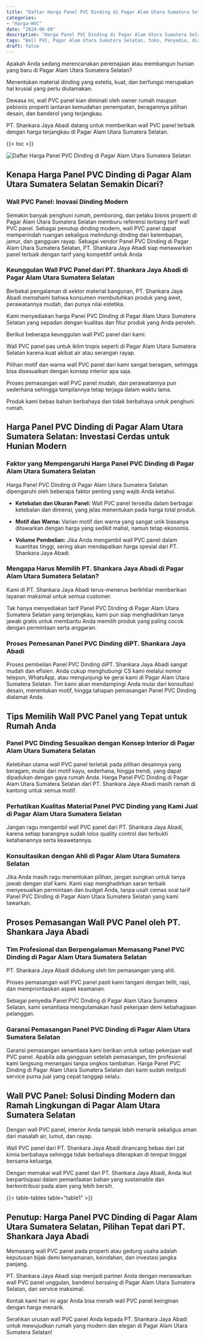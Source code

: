 ```yaml
---
title: "Daftar Harga Panel PVC Dinding di Pagar Alam Utara Sumatera Selatan"
categories: 
- "Harga-WVC"
date: "2024-06-08"
description: "Harga Panel PVC Dinding di Pagar Alam Utara Sumatera Selatan untuk rumah, office, dan toko. Panel berkualitas, beragam motif, variasi warna elegan, beserta servis penempatan dikerjakan oleh tim berpengalaman dan kepastian resmi!|Layanan penyediaan Panel PVC Dinding di Pagar Alam Utara Sumatera Selatan untuk keperluan hunian, kantor, atau toko, beserta produk terbaik dan penempatan oleh teknisi profesional serta jaminan resmi.|Solusi Panel PVC Dinding di Pagar Alam Utara Sumatera Selatan yang andal bagi rumah, office, serta toko, dengan panel unggulan dan penempatan dikerjakan oleh tenaga ahli ahli serta garansi resmi.|Distribusi Panel PVC Dinding di Pagar Alam Utara Sumatera Selatan bagi hunian, kantor, serta gerai, dengan panel terbaik dan pemasangan dikerjakan oleh tim berpengalaman, dilengkapi beserta kepastian resmi.}"
tags: "Wall PVC, Pagar Alam Utara Sumatera Selatan, toko, Penyedia, distributor"
draft: false
---
```


Apakah Anda sedang merencanakan peremajaan atau membangun hunian yang baru di Pagar Alam Utara Sumatera Selatan?

Menentukan material dinding yang estetis, kuat, dan berfungsi merupakan hal krusial yang perlu diutamakan.

Dewasa ini, wall PVC panel kian diminati oleh owner rumah maupun pebisnis properti lantaran kemudahan penempatan, beragamnya pilihan desain, dan banderol yang terjangkau.

PT. Shankara Jaya Abadi datang untuk memberikan wall PVC panel terbaik dengan harga terjangkau di Pagar Alam Utara Sumatera Selatan.

{{< toc >}}

![Daftar Harga Panel PVC Dinding di Pagar Alam Utara Sumatera Selatan](/images/Harga-WVC/Daftar-Harga-Panel-PVC-Dinding-di-Pagar-Alam-Utara-Sumatera-Selatan.png)


## Kenapa Harga Panel PVC Dinding di Pagar Alam Utara Sumatera Selatan Semakin Dicari?

### Wall PVC Panel: Inovasi Dinding Modern

Semakin banyak penghuni rumah, pemborong, dan pelaku bisnis properti di Pagar Alam Utara Sumatera Selatan memburu referensi tentang tarif wall PVC panel. Sebagai penutup dinding modern, wall PVC panel dapat memperindah ruangan sekaligus melindungi dinding dari kelembapan, jamur, dan gangguan rayap. Sebagai vendor Panel PVC Dinding di Pagar Alam Utara Sumatera Selatan, PT. Shankara Jaya Abadi siap menawarkan panel terbaik dengan tarif yang kompetitif untuk Anda

### Keunggulan Wall PVC Panel dari PT. Shankara Jaya Abadi di Pagar Alam Utara Sumatera Selatan

Berbekal pengalaman di sektor material bangunan, PT. Shankara Jaya Abadi memahami bahwa konsumen membutuhkan produk yang awet, perawatannya mudah, dan punya nilai estetika.

Kami menyediakan harga Panel PVC Dinding di Pagar Alam Utara Sumatera Selatan yang sepadan dengan kualitas dan fitur produk yang Anda peroleh.

Berikut beberapa keunggulan wall PVC panel dari kami:

Wall PVC panel pas untuk iklim tropis seperti di Pagar Alam Utara Sumatera Selatan karena kuat akibat air atau serangan rayap.

Pilihan motif dan warna wall PVC panel dari kami sangat beragam, sehingga bisa disesuaikan dengan konsep interior apa saja.

Proses pemasangan wall PVC panel mudah, dan perawatannya pun sederhana sehingga tampilannya tetap terjaga dalam waktu lama.

Produk kami bebas bahan berbahaya dan tidak berbahaya untuk penghuni rumah.

## Harga Panel PVC Dinding di Pagar Alam Utara Sumatera Selatan: Investasi Cerdas untuk Hunian Modern

### Faktor yang Mempengaruhi Harga Panel PVC Dinding di Pagar Alam Utara Sumatera Selatan

Harga Panel PVC Dinding di Pagar Alam Utara Sumatera Selatan dipengaruhi oleh beberapa faktor penting yang wajib Anda ketahui.

- **Ketebalan dan Ukuran Panel:** Wall PVC panel tersedia dalam berbagai ketebalan dan dimensi, yang jelas menentukan pada harga total produk.

- **Motif dan Warna:** Varian motif dan warna yang sangat unik biasanya ditawarkan dengan harga yang sedikit mahal, namun tetap ekonomis.

- **Volume Pembelian:** Jika Anda mengambil wall PVC panel dalam kuantitas tinggi, sering akan mendapatkan harga spesial dari PT. Shankara Jaya Abadi.

### Mengapa Harus Memilih PT. Shankara Jaya Abadi di Pagar Alam Utara Sumatera Selatan?

Kami di PT. Shankara Jaya Abadi terus-menerus berikhtiar memberikan layanan maksimal untuk semua customer.

Tak hanya menyediakan tarif Panel PVC Dinding di Pagar Alam Utara Sumatera Selatan yang terjangkau, kami pun siap menghadirkan tanya jawab gratis untuk membantu Anda memilih produk yang paling cocok dengan permintaan serta anggaran.

### Proses Pemesanan Panel PVC Dinding diPT. Shankara Jaya Abadi

Proses pembelian Panel PVC Dinding diPT. Shankara Jaya Abadi sangat mudah dan efisien. Anda cukup menghubungi CS kami melalui nomor telepon, WhatsApp, atau mengunjungi ke gerai kami di Pagar Alam Utara Sumatera Selatan. Tim kami akan mendampingi Anda mulai dari konsultasi desain, menentukan motif, hingga tahapan pemasangan Panel PVC Dinding dialamat Anda.

## Tips Memilih Wall PVC Panel yang Tepat untuk Rumah Anda

### Panel PVC Dinding Sesuaikan dengan Konsep Interior di Pagar Alam Utara Sumatera Selatan

Kelebihan utama wall PVC panel terletak pada pilihan desainnya yang beragam, mulai dari motif kayu, sederhana, hingga trendi, yang dapat dipadukan dengan gaya rumah Anda. Harga Panel PVC Dinding di Pagar Alam Utara Sumatera Selatan dari PT. Shankara Jaya Abadi masih ramah di kantong untuk semua motif.

### Perhatikan Kualitas Material Panel PVC Dinding yang Kami Jual di Pagar Alam Utara Sumatera Selatan

Jangan ragu mengambil wall PVC panel dari PT. Shankara Jaya Abadi, karena setiap barangnya sudah lolos quality control dan terbukti ketahanannya serta keawetannya.

### Konsultasikan dengan Ahli di Pagar Alam Utara Sumatera Selatan

Jika Anda masih ragu menentukan pilihan, jangan sungkan untuk tanya jawab dengan staf kami. Kami siap menghadirkan saran terbaik menyesuaikan permintaan dan budget Anda, tanpa usah cemas soal tarif Panel PVC Dinding di Pagar Alam Utara Sumatera Selatan yang kami tawarkan.

## Proses Pemasangan Wall PVC Panel oleh PT. Shankara Jaya Abadi

### Tim Profesional dan Berpengalaman Memasang Panel PVC Dinding di Pagar Alam Utara Sumatera Selatan

PT. Shankara Jaya Abadi didukung oleh tim pemasangan yang ahli.

Proses pemasangan wall PVC panel pasti kami tangani dengan teliti, rapi, dan memprioritaskan aspek keamanan.

Sebagai penyedia Panel PVC Dinding di Pagar Alam Utara Sumatera Selatan, kami senantiasa mengutamakan hasil pekerjaan demi kebahagiaan pelanggan.

### Garansi Pemasangan Panel PVC Dinding di Pagar Alam Utara Sumatera Selatan

Garansi pemasangan senantiasa kami berikan untuk setiap pekerjaan wall PVC panel. Apabila ada gangguan setelah pemasangan, tim profesional kami langsung menangani tanpa ongkos tambahan. Harga Panel PVC Dinding di Pagar Alam Utara Sumatera Selatan dari kami sudah meliputi service purna jual yang cepat tanggap selalu.

## Wall PVC Panel: Solusi Dinding Modern dan Ramah Lingkungan di Pagar Alam Utara Sumatera Selatan

Dengan wall PVC panel, interior Anda tampak lebih menarik sekaligus aman dari masalah air, lumut, dan rayap.

Wall PVC panel dari PT. Shankara Jaya Abadi dirancang bebas dari zat kimia berbahaya sehingga tidak berbahaya diterapkan di tempat tinggal bersama keluarga.

Dengan memakai wall PVC panel dari PT. Shankara Jaya Abadi, Anda ikut berpartisipasi dalam pemanfaatan bahan yang sustainable dan berkontribusi pada alam yang lebih bersih.

{{< table-tables table="table1" >}}

## Penutup: Harga Panel PVC Dinding di Pagar Alam Utara Sumatera Selatan, Pilihan Tepat dari PT. Shankara Jaya Abadi

Memasang wall PVC panel pada properti atau gedung usaha adalah keputusan bijak demi kenyamanan, keindahan, dan investasi jangka panjang.

PT. Shankara Jaya Abadi siap menjadi partner Anda dengan menawarkan wall PVC panel unggulan, banderol bersaing di Pagar Alam Utara Sumatera Selatan, dan service maksimal.

Kontak kami hari ini agar Anda bisa meraih wall PVC panel keinginan dengan harga menarik.

Serahkan urusan wall PVC panel Anda kepada PT. Shankara Jaya Abadi untuk mewujudkan rumah yang modern dan elegan di Pagar Alam Utara Sumatera Selatan!
